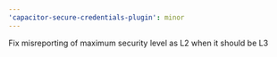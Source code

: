 ```yaml
---
'capacitor-secure-credentials-plugin': minor
---
```


Fix misreporting of maximum security level as L2 when it should be L3

